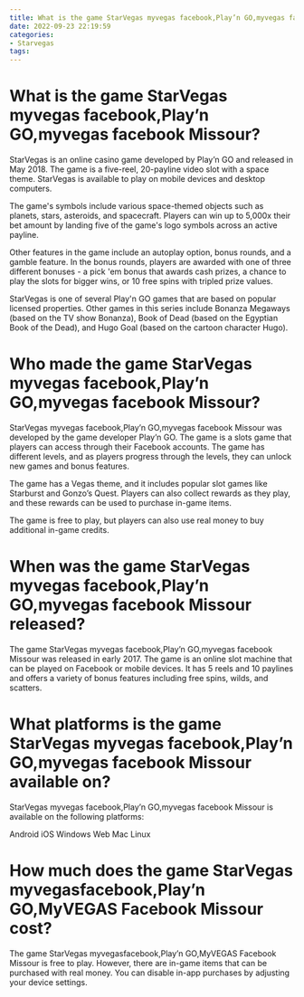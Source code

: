 ```yaml
---
title: What is the game StarVegas myvegas facebook,Play’n GO,myvegas facebook Missour
date: 2022-09-23 22:19:59
categories:
- Starvegas
tags:
---
```



#  What is the game StarVegas myvegas facebook,Play’n GO,myvegas facebook Missour?

StarVegas is an online casino game developed by Play’n GO and released in May 2018. The game is a five-reel, 20-payline video slot with a space theme. StarVegas is available to play on mobile devices and desktop computers.

The game's symbols include various space-themed objects such as planets, stars, asteroids, and spacecraft. Players can win up to 5,000x their bet amount by landing five of the game's logo symbols across an active payline.

Other features in the game include an autoplay option, bonus rounds, and a gamble feature. In the bonus rounds, players are awarded with one of three different bonuses - a pick 'em bonus that awards cash prizes, a chance to play the slots for bigger wins, or 10 free spins with tripled prize values.

StarVegas is one of several Play'n GO games that are based on popular licensed properties. Other games in this series include Bonanza Megaways (based on the TV show Bonanza), Book of Dead (based on the Egyptian Book of the Dead), and Hugo Goal (based on the cartoon character Hugo).

#  Who made the game StarVegas myvegas facebook,Play’n GO,myvegas facebook Missour?

StarVegas myvegas facebook,Play’n GO,myvegas facebook Missour was developed by the game developer Play’n GO. The game is a slots game that players can access through their Facebook accounts. The game has different levels, and as players progress through the levels, they can unlock new games and bonus features.

The game has a Vegas theme, and it includes popular slot games like Starburst and Gonzo’s Quest. Players can also collect rewards as they play, and these rewards can be used to purchase in-game items.

The game is free to play, but players can also use real money to buy additional in-game credits.

#  When was the game StarVegas myvegas facebook,Play’n GO,myvegas facebook Missour released?

The game StarVegas myvegas facebook,Play’n GO,myvegas facebook Missour was released in early 2017. The game is an online slot machine that can be played on Facebook or mobile devices. It has 5 reels and 10 paylines and offers a variety of bonus features including free spins, wilds, and scatters.

#  What platforms is the game StarVegas myvegas facebook,Play’n GO,myvegas facebook Missour available on?

StarVegas myvegas facebook,Play’n GO,myvegas facebook Missour is available on the following platforms:

Android
iOS
Windows
Web
Mac
Linux

#  How much does the game StarVegas myvegasfacebook,Play’n GO,MyVEGAS Facebook Missour cost?

The game StarVegas myvegasfacebook,Play’n GO,MyVEGAS Facebook Missour is free to play. However, there are in-game items that can be purchased with real money. You can disable in-app purchases by adjusting your device settings.